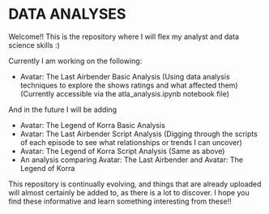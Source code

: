 # DATA ANALYSES
Welcome!! This is the repository where I will flex my analyst and data science skills :)

Currently I am working on the following:
* Avatar: The Last Airbender Basic Analysis (Using data analysis techniques to explore the shows ratings and what affected them) (Currently accessible via the atla_analysis.ipynb notebook file)

And in the future I will be adding
* Avatar: The Legend of Korra Basic Analysis
* Avatar: The Last Airbender Script Analysis (Digging through the scripts of each episode to see what relationships or trends I can uncover)
* Avatar: The Legend of Korra Script Analysis (Same as above)
* An analysis comparing Avatar: The Last Airbender and Avatar: The Legend of Korra

This repository is continually evolving, and things that are already uploaded will almost certainly be added to, as there is a lot to discover.
I hope you find these informative and learn something interesting from these!!
